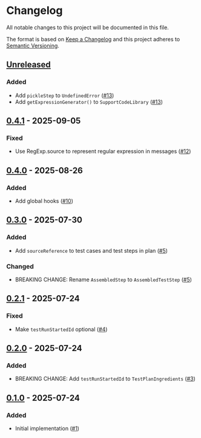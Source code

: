 # Changelog

All notable changes to this project will be documented in this file.

The format is based on [Keep a Changelog](https://keepachangelog.com/en/1.0.0/)
and this project adheres to [Semantic Versioning](https://semver.org/spec/v2.0.0.html).

## [Unreleased]
### Added
- Add `pickleStep` to `UndefinedError` ([#13](https://github.com/cucumber/javascript-core/pull/13))
- Add `getExpressionGenerator()` to `SupportCodeLibrary` ([#13](https://github.com/cucumber/javascript-core/pull/13))

## [0.4.1] - 2025-09-05
### Fixed
- Use RegExp.source to represent regular expression in messages ([#12](https://github.com/cucumber/javascript-core/pull/12))

## [0.4.0] - 2025-08-26
### Added
- Add global hooks ([#10](https://github.com/cucumber/javascript-core/pull/10))

## [0.3.0] - 2025-07-30
### Added
- Add `sourceReference` to test cases and test steps in plan ([#5](https://github.com/cucumber/javascript-core/pull/5))

### Changed
- BREAKING CHANGE: Rename `AssembledStep` to `AssembledTestStep` ([#5](https://github.com/cucumber/javascript-core/pull/5))

## [0.2.1] - 2025-07-24
### Fixed
- Make `testRunStartedId` optional ([#4](https://github.com/cucumber/javascript-core/pull/4))

## [0.2.0] - 2025-07-24
### Added
- BREAKING CHANGE: Add `testRunStartedId` to `TestPlanIngredients` ([#3](https://github.com/cucumber/javascript-core/pull/3))

## [0.1.0] - 2025-07-24
### Added
- Initial implementation ([#1](https://github.com/cucumber/javascript-core/pull/1))

[Unreleased]: https://github.com/cucumber/javascript-core/compare/v0.4.1...HEAD
[0.4.1]: https://github.com/cucumber/javascript-core/compare/v0.4.0...v0.4.1
[0.4.0]: https://github.com/cucumber/javascript-core/compare/v0.3.0...v0.4.0
[0.3.0]: https://github.com/cucumber/javascript-core/compare/v0.2.1...v0.3.0
[0.2.1]: https://github.com/cucumber/javascript-core/compare/v0.2.0...v0.2.1
[0.2.0]: https://github.com/cucumber/javascript-core/compare/v0.1.0...v0.2.0
[0.1.0]: https://github.com/cucumber/javascript-core/compare/a08431c...v0.1.0
